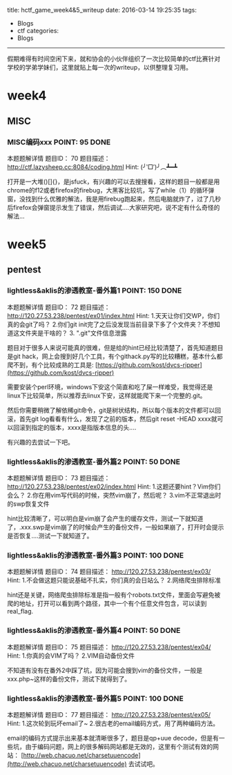 title: hctf_game_week4&5_writeup
date: 2016-03-14 19:25:35
tags:
- Blogs
- ctf
categories:
- Blogs
---

假期难得有时间空闲下来，就和协会的小伙伴组织了一次比较简单的ctf比赛针对学校的学弟学妹们，这里就贴上每一次的writeup，以供整理复习用。

<!--more-->

# week4

## MISC

### MISC编码xxx	    POINT: 95 DONE 
本题题解详情
题目ID： 70
题目描述： http://ctf.lazysheep.cc:8084/coding.html
Hint: (╯‵□′)╯︵┻━┻ 

打开是一大堆()[]{}，是jsfuck，有兴趣的可以去搜搜看，这样的题目一般都是用chrome的f12或者firefox的firebug，大黑客比较坑，写了while（1）的循环弹窗，没找到什么优雅的解法，我是用firebug跑起来，然后电脑就炸了，过了几秒后firefox会弹窗提示发生了错误，然后调试....大家研究吧，说不定有什么奇怪的解法...


# week5

## pentest

### lightless&aklis的渗透教室-番外篇1	    POINT: 150 DONE 
本题题解详情
题目ID： 72
题目描述： http://120.27.53.238/pentest/ex01/index.html
Hint: 1.天天让你们交WP，你们真的会git了吗？
2.你们git init完了之后没发现当前目录下多了个文件夹？不想知道这文件夹是干啥的？
3. ".git"文件信息泄露


题目对于很多人来说可能真的很难，但是给的hint已经比较清楚了，首先知道题目是git hack，网上会搜到好几个工具，有个githack.py写的比较糟糕，基本什么都爬不到，有个比较成熟的工具是:
[https://github.com/kost/dvcs-ripper](https://github.com/kost/dvcs-ripper)

需要安装个perl环境，windows下安这个简直和吃了屎一样难受，我觉得还是linux下比较简单，所以推荐去linux下安，这样就能爬下来一个完整的.git。

然后你需要稍微了解依稀git命令，git是树状结构，所以每个版本的文件都可以回滚，首先git log看看有什么，发现了之前的版本，然后git reset -HEAD xxxx就可以回滚到指定的版本，xxxx是指版本信息的头....

有兴趣的去尝试一下吧。

### lightless&aklis的渗透教室-番外篇2	    POINT: 50 DONE 
本题题解详情
题目ID： 73
题目描述： http://120.27.53.238/pentest/ex02/index.html
Hint: 1.这题还要hint？Vim你们会么？
2.你在用vim写代码的时候，突然vim崩了，然后呢？
3.vim不正常退出时的swp恢复文件

hint比较清晰了，可以明白是vim崩了会产生的缓存文件，测试一下就知道了，.xxx.swp是vim崩了的时候会产生的备份文件，一般如果崩了，打开时会提示是否恢复....测试一下就知道了。


### lightless&aklis的渗透教室-番外篇3	    POINT: 100 DONE 
本题题解详情
题目ID： 74
题目描述： http://120.27.53.238/pentest/ex03/
Hint: 1.不会做这题只能说基础不扎实，你们真的会日站么？
2.网络爬虫排除标准

hint还是关键，网络爬虫排除标准是指一般有个robots.txt文件，里面会写避免被爬的地址，打开可以看到两个路径，其中一个有个任意文件包含，可以读到real_flag.

### lightless&aklis的渗透教室-番外篇4	    POINT: 50 DONE 
本题题解详情
题目ID： 75
题目描述： http://120.27.53.238/pentest/ex04/
Hint: 1.你真的会VIM了吗？
2.VIM自动备份文件

不知道有没有在番外2中踩了坑，因为可能会搜到vim的备份文件，一般是xxx.php~这样的备份文件，测试下就得到了。

### lightless&aklis的渗透教室-番外篇5	    POINT: 100 DONE 
本题题解详情
题目ID： 77
题目描述： http://120.27.53.238/pentest/ex05/
Hint: 1.这次轮到玩坏email了~
2.很古老的email编码方式，用了两种编码方法。

email的编码方式提示出来基本就清晰很多了，题目是qp+uue decode，但是有一些坑，由于编码问题，网上的很多解码网站都是无效的，这里有个测试有效的网站：
[http://web.chacuo.net/charsetuuencode](http://web.chacuo.net/charsetuuencode)
去试试吧。
